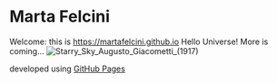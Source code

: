 # Marta Felcini
Welcome: this is https://martafelcini.github.io 
Hello Universe!
More is coming...
![Starry_Sky_Augusto_Giacometti_(1917)](https://user-images.githubusercontent.com/39876967/188236115-a7769732-4f78-44a9-95d0-adeeb070aa02.jpg)

developed using <a href="https://docs.github.com/en/pages/getting-started-with-github-pages/about-github-pages">GitHub Pages</a> 
